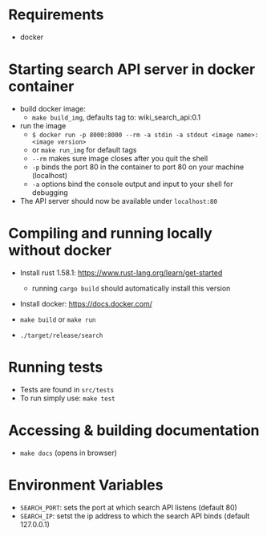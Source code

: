 # Requirements
- docker

# Starting search API server in docker container
- build docker image:
    - `make build_img`, defaults tag to: wiki_search_api:0.1
- run the image
    - `$ docker run -p 8000:8000 --rm -a stdin -a stdout <image name>:<image version>`
    - or `make run_img` for default tags
    - `--rm` makes sure image closes after you quit the shell
    - `-p` binds the port 80 in the container to port 80 on your machine (localhost)
    - `-a` options bind the console output and input to your shell for debugging
- The API server should now be available under `localhost:80`

# Compiling and running locally without docker
- Install rust 1.58.1: https://www.rust-lang.org/learn/get-started
    - running `cargo build` should automatically install this version
- Install docker: https://docs.docker.com/
- `make build` or `make run`

- `./target/release/search`

# Running tests
- Tests are found in `src/tests`
- To run simply use: `make test`

# Accessing & building documentation
- `make docs` (opens in browser)

# Environment Variables
- `SEARCH_PORT`: sets the port at which search API listens (default 80)
- `SEARCH_IP`: setst the ip address to which the search API binds (default 127.0.0.1) 
